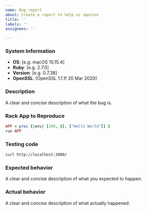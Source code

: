 ```yaml
---
name: Bug report
about: Create a report to help us improve
title: ''
labels: ''
assignees: ''

---
```


### System Information

 - **OS**:             [e.g. macOS 10.15.4]
 - **Ruby**:         [e.g. 2.7.0]
 - **Version**:     [e.g. 0.7.38]
 - **OpenSSL**:  [OpenSSL 1.1.1f 20 Mar 2020]

### Description

A clear and concise description of what the bug is.

### Rack App to Reproduce

```ruby
APP = proc {|env| [200, {}, ["Hello World"]] }
run APP
```

### Testing code

```sh
curl http://localhost:3000/
```

### Expected behavior

A clear and concise description of what you expected to happen.

### Actual behavior

A clear and concise description of what actually happened.
